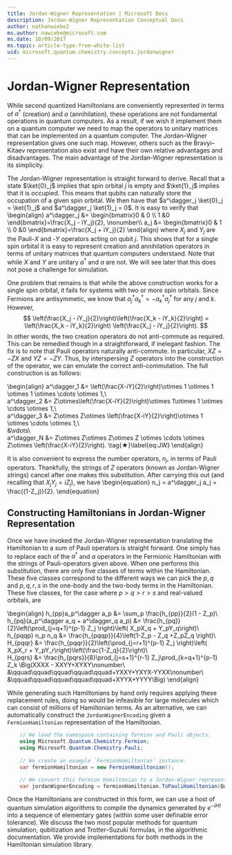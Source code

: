```yaml
---
title: Jordan-Wigner Representation | Microsoft Docs
description: Jordan-Wigner Representation Conceptual Docs
author: nathanwiebe2
ms.author: nawiebe@microsoft.com
ms.date: 10/09/2017
ms.topic: article-type-from-white-list
uid: microsoft.quantum.chemistry.concepts.jordanwigner
---
```


 
# Jordan-Wigner Representation

While second quantized Hamiltonians are conveniently represented in terms of $a^\dagger$ (creation) and $a$ (annihilation), these operations are not fundamental operations in quantum computers.
As a result, if we wish it implement them on a quantum computer we need to map the operators to unitary matrices that can be implemented on a quantum computer.
The Jordan–Wigner representation gives one such map.
However, others such as the Bravyi–Kitaev representation also exist and have their own relative advantages and disadvantages.
The main advantage of the Jordan-Wigner representation is its simplicity.

The Jordan-Wigner representation is straight forward to derive.
Recall that a state $\ket{0}_j$ implies that spin orbital $j$ is empty and $\ket{1}_j$ implies that it is occupied.
This means that qubits can naturally store the occupation of a given spin orbital.
We then have that $a^\dagger_j \ket{0}_j = \ket{1}_j$ and $a^\dagger_j \ket{1}_j = 0$.
It is easy to verify that
\begin{align}
a^\dagger_j &= \begin{bmatrix}0 & 0 \\\ 1 &0 \end{bmatrix}=\frac{X_j - iY_j}{2}, \nonumber\\\\
a_j &= \begin{bmatrix}0 & 1 \\\ 0 &0 \end{bmatrix}=\frac{X_j + iY_j}{2}
\end{align}
where $X_j$ and $Y_j$ are the Pauli-$X$ and -$Y$ operators acting on qubit $j$.
This shows that for a single spin orbital it is easy to represent creation and annihilation operators in terms of unitary matrices that quantum computers understand.
 Note that while $X$ and $Y$ are unitary $a^\dagger$ and $a$ are not.
 We will see later that this does not pose a challenge for simulation.

One problem that remains is that while the above construction works for a single spin orbital, it fails for systems with two or more spin orbitals.
Since Fermions are antisymmetic, we know that $a^\dagger_j a^\dagger_k = - a^\dagger_k a^\dagger_j$ for any $j$ and $k$.
 However, 
$$
\left(\frac{X_j - iY_j}{2}\right)\left(\frac{X_k - iY_k}{2}\right) = \left(\frac{X_k - iY_k}{2}\right) \left(\frac{X_j - iY_j}{2}\right).
$$
In other words, the two creation operators do not anti-commute as required.
This can be remedied though in a straightforward, if inelegant fashion.
The fix is to note that Pauli operators naturally anti-commute.
In particular, $XZ = -ZX$ and $YZ=-ZY$.
Thus, by interspersing $Z$ operators into the construction of the operator, we can emulate the correct anti-commutation.
 The full construction is as follows: 

\begin{align}
a^\dagger_1 &= \left(\frac{X-iY}{2}\right)\otimes 1 \otimes 1 \otimes 1 \otimes \cdots \otimes 1,\\\
a^\dagger_2 &= Z\otimes\left(\frac{X-iY}{2}\right)\otimes 1\otimes 1 \otimes \cdots \otimes 1,\\\
a^\dagger_3 &= Z\otimes Z\otimes \left(\frac{X-iY}{2}\right)\otimes 1 \otimes \cdots \otimes 1,\\\
&\vdots\\\
a^\dagger_N &= Z\otimes Z\otimes Z\otimes Z \otimes \cdots \otimes Z\otimes \left(\frac{X-iY}{2}\right). \tag{★}\label{eq:JW}
\end{align}

It is also convenient to express the number operators, $n_j$, in terms of Pauli operators.
Thankfully, the strings of $Z$ operators (known as Jordan-Wigner strings) cancel after one makes this substitution.
After carrying this out (and recalling that $X_jY_j=iZ_j$), we have
\begin{equation}
n_j = a^\dagger_j a_j = \frac{(1-Z_j)}{2}.
\end{equation}


## Constructing Hamiltonians in Jordan-Wigner Representation

Once we have invoked the Jordan-Wigner representation translating the Hamiltonian to a sum of Pauli operators is straight forward.
 One simply has to replace each of the $a^\dagger$ and $a$ operators in the Fermionic Hamiltonian with the strings of Pauli-operators given above.
 When one performs this substitution, there are only five classes of terms within the Hamiltonian.
 These five classes correspond to the different ways we can pick the $p,q$ and $p,q,r,s$ in the one-body and the two-body terms in the Hamiltonian.
 These five classes, for the case where $p>q>r>s$ and real-valued orbitals, are

\begin{align}
h_{pp}a_p^\dagger a_p &= \sum_p \frac{h_{pp}}{2}(1 - Z_p)\\\
h_{pq}(a_p^\dagger a_q + a^\dagger_q a_p) &= \frac{h_{pq}}{2}\left(\prod_{j=q+1}^{p-1} Z_j \right)\left( X_pX_q + Y_pY_q\right)\\\
h_{pqqp} n_p n_q &=  \frac{h_{pqqp}}{4}\left(1-Z_p - Z_q +Z_pZ_q \right)\\\
H_{pqqr} &= \frac{h_{pqqr}}{2}\left(\prod_{j=r+1}^{p-1} Z_j \right)\left( X_pX_r + Y_pY_r\right)\left(\frac{1-Z_q}{2}\right)\\\
H_{pqrs} &= \frac{h_{pqrs}}{8}\prod_{j=s+1}^{r-1} Z_j\prod_{k=q+1}^{p-1} Z_k \Big(XXXX - XXYY+XYXY\nonumber\\\
&\qquad\qquad\qquad\qquad\qquad+YXXY+YXYX-YYXX\nonumber\\\
&\qquad\qquad\qquad\qquad\qquad+XYYX+YYYY\Big)
\end{align}

While generating such Hamiltonians by hand only requires applying these replacement rules, doing so would be infeasible for large molecules which can consist of millions of Hamiltonian terms.
 As an alternative, we can automatically construct the `JordanWignerEncoding` given a `FermionHamiltonian` representation of the Hamiltonian.

```csharp
    // We load the namespace containing fermion and Pauli objects. 
    using Microsoft.Quantum.Chemistry.Fermion;
    using Microsoft.Quantum.Chemistry.Pauli;
    
    // We create an example `FermionHamiltonian` instance.
    var fermionHamiltonian = new FermionHamiltonian();

    // We convert this Fermion Hamiltonian to a Jordan-Wigner representation.
    var jordanWignerEncoding = fermionHamiltonian.ToPauliHamiltonian(QubitEncoding.JordanWigner);
```

Once the Hamiltonians are constructed in this form, we can use a host of quantum simulation algorithms to compile the dynamics generated by $e^{-iHt}$ into a sequence of elementary gates (within some user definable error tolerance).
We discuss the two most popular methods for quantum simulation, qubitization and Trotter–Suzuki formulas, in the algorithmic documentation. We provide implementations for both methods in the Hamiltonian simulation library.
